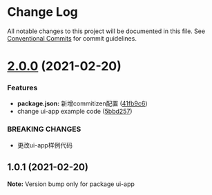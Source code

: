 # Change Log

All notable changes to this project will be documented in this file.
See [Conventional Commits](https://conventionalcommits.org) for commit guidelines.

# [2.0.0](https://github.com/wangxxxb/lerna/compare/ui-app@1.0.1...ui-app@2.0.0) (2021-02-20)


### Features

* **package.json:** 新增commitizen配置 ([41fb9c6](https://github.com/wangxxxb/lerna/commit/41fb9c60125684047a8218cc92398f7302326d1a))
* change ui-app example code ([5bbd257](https://github.com/wangxxxb/lerna/commit/5bbd257c6113223e4561eb92ce653c2f2cd0b8fc))


### BREAKING CHANGES

* 更改ui-app样例代码





## 1.0.1 (2021-02-20)

**Note:** Version bump only for package ui-app

